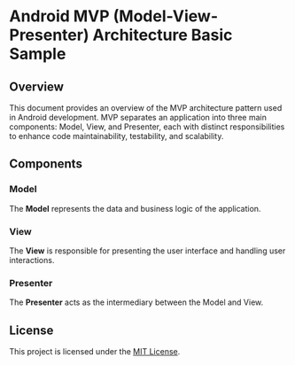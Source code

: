 # Android MVP (Model-View-Presenter) Architecture Basic Sample

## Overview

This document provides an overview of the MVP architecture pattern used in Android development. MVP separates an application into three main components: Model, View, and Presenter, each with distinct responsibilities to enhance code maintainability, testability, and scalability.

## Components

### Model

The **Model** represents the data and business logic of the application.  

### View

The **View** is responsible for presenting the user interface and handling user interactions. 

### Presenter

The **Presenter** acts as the intermediary between the Model and View.  

## License

This project is licensed under the [MIT License](https://opensource.org/licenses/MIT).
 
